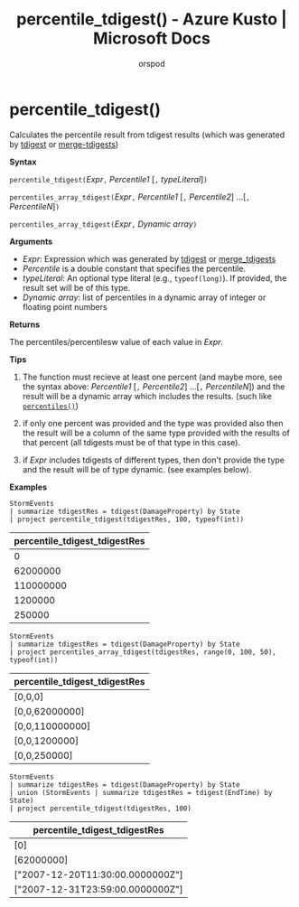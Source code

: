 ﻿---
title: percentile_tdigest() - Azure Kusto | Microsoft Docs
description: This article describes percentile_tdigest() in Azure Kusto.
author: orspod
ms.author: v-orspod
ms.reviewer: mblythe
ms.service: kusto
ms.topic: reference
ms.date: 09/24/2018
---
# percentile_tdigest()

Calculates the percentile result from tdigest results (which was generated by [tdigest](tdigest-aggfunction.md) or [merge-tdigests](merge-tdigests-aggfunction.md))

**Syntax**

`percentile_tdigest(`*Expr*`,` *Percentile1* [`,` *typeLiteral*]`)`

`percentiles_array_tdigest(`*Expr*`,` *Percentile1* [`,` *Percentile2*] ...[`,` *PercentileN*]`)`

`percentiles_array_tdigest(`*Expr*`,` *Dynamic array*`)`

**Arguments**

* *Expr*: Expression which was generated by [tdigest](tdigest-aggfunction.md) or [merge_tdigests](merge-tdigests-aggfunction.md)
* *Percentile* is a double constant that specifies the percentile.
* *typeLiteral*: An optional type literal (e.g., `typeof(long)`). If provided, the result set will be of this type. 
* *Dynamic array*: list of percentiles in a dynamic array of integer or floating point numbers

**Returns**

The percentiles/percentilesw value of each value in *Expr*.

**Tips**

1) The function must recieve at least one percent (and maybe more, see the syntax above: *Percentile1* [`,` *Percentile2*] ...[`,` *PercentileN*]) and the result will be
  a dynamic array which includes the results. (such like [`percentiles()`](percentiles-aggfunction.md))
  
2) if only one percent was provided and the type was provided also then the result will be a column of the same type provided with the results of that percent (all tdigests must be of that type in this case).

3) if *Expr* includes tdigests of different types, then don't provide the type and the result will be of type dynamic. (see examples below).

**Examples**

```kusto
StormEvents
| summarize tdigestRes = tdigest(DamageProperty) by State
| project percentile_tdigest(tdigestRes, 100, typeof(int))
```

|percentile_tdigest_tdigestRes|
|---|
|0|
|62000000|
|110000000|
|1200000|
|250000|


```kusto
StormEvents
| summarize tdigestRes = tdigest(DamageProperty) by State
| project percentiles_array_tdigest(tdigestRes, range(0, 100, 50), typeof(int))
```

|percentile_tdigest_tdigestRes|
|---|
|[0,0,0]|
|[0,0,62000000]|
|[0,0,110000000]|
|[0,0,1200000]|
|[0,0,250000]|


```kusto
StormEvents
| summarize tdigestRes = tdigest(DamageProperty) by State
| union (StormEvents | summarize tdigestRes = tdigest(EndTime) by State)
| project percentile_tdigest(tdigestRes, 100)
```

|percentile_tdigest_tdigestRes|
|---|
|[0]|
|[62000000]|
|["2007-12-20T11:30:00.0000000Z"]|
|["2007-12-31T23:59:00.0000000Z"]|
